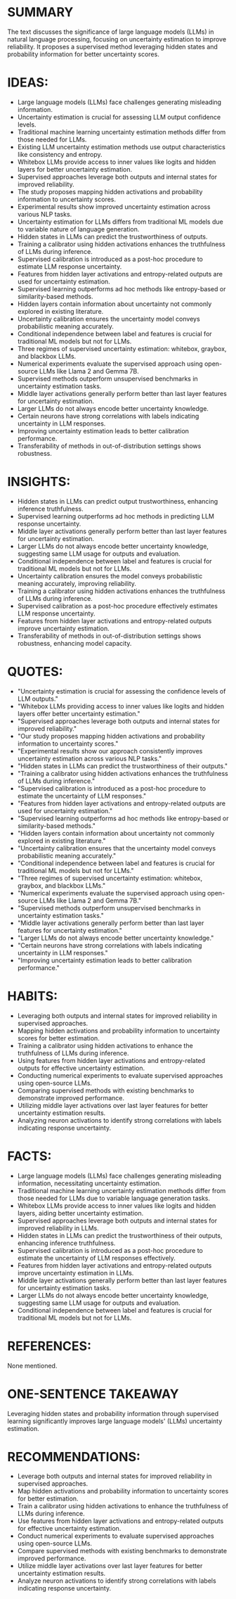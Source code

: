 # SUMMARY
The text discusses the significance of large language models (LLMs) in natural language processing, focusing on uncertainty estimation to improve reliability. It proposes a supervised method leveraging hidden states and probability information for better uncertainty scores.

# IDEAS:
- Large language models (LLMs) face challenges generating misleading information.
- Uncertainty estimation is crucial for assessing LLM output confidence levels.
- Traditional machine learning uncertainty estimation methods differ from those needed for LLMs.
- Existing LLM uncertainty estimation methods use output characteristics like consistency and entropy.
- Whitebox LLMs provide access to inner values like logits and hidden layers for better uncertainty estimation.
- Supervised approaches leverage both outputs and internal states for improved reliability.
- The study proposes mapping hidden activations and probability information to uncertainty scores.
- Experimental results show improved uncertainty estimation across various NLP tasks.
- Uncertainty estimation for LLMs differs from traditional ML models due to variable nature of language generation.
- Hidden states in LLMs can predict the trustworthiness of outputs.
- Training a calibrator using hidden activations enhances the truthfulness of LLMs during inference.
- Supervised calibration is introduced as a post-hoc procedure to estimate LLM response uncertainty.
- Features from hidden layer activations and entropy-related outputs are used for uncertainty estimation.
- Supervised learning outperforms ad hoc methods like entropy-based or similarity-based methods.
- Hidden layers contain information about uncertainty not commonly explored in existing literature.
- Uncertainty calibration ensures the uncertainty model conveys probabilistic meaning accurately.
- Conditional independence between label and features is crucial for traditional ML models but not for LLMs.
- Three regimes of supervised uncertainty estimation: whitebox, graybox, and blackbox LLMs.
- Numerical experiments evaluate the supervised approach using open-source LLMs like Llama 2 and Gemma 7B.
- Supervised methods outperform unsupervised benchmarks in uncertainty estimation tasks.
- Middle layer activations generally perform better than last layer features for uncertainty estimation.
- Larger LLMs do not always encode better uncertainty knowledge.
- Certain neurons have strong correlations with labels indicating uncertainty in LLM responses.
- Improving uncertainty estimation leads to better calibration performance.
- Transferability of methods in out-of-distribution settings shows robustness.

# INSIGHTS:
- Hidden states in LLMs can predict output trustworthiness, enhancing inference truthfulness.
- Supervised learning outperforms ad hoc methods in predicting LLM response uncertainty.
- Middle layer activations generally perform better than last layer features for uncertainty estimation.
- Larger LLMs do not always encode better uncertainty knowledge, suggesting same LLM usage for outputs and evaluation.
- Conditional independence between label and features is crucial for traditional ML models but not for LLMs.
- Uncertainty calibration ensures the model conveys probabilistic meaning accurately, improving reliability.
- Training a calibrator using hidden activations enhances the truthfulness of LLMs during inference.
- Supervised calibration as a post-hoc procedure effectively estimates LLM response uncertainty.
- Features from hidden layer activations and entropy-related outputs improve uncertainty estimation.
- Transferability of methods in out-of-distribution settings shows robustness, enhancing model capacity.

# QUOTES:
- "Uncertainty estimation is crucial for assessing the confidence levels of LLM outputs."
- "Whitebox LLMs providing access to inner values like logits and hidden layers offer better uncertainty estimation."
- "Supervised approaches leverage both outputs and internal states for improved reliability."
- "Our study proposes mapping hidden activations and probability information to uncertainty scores."
- "Experimental results show our approach consistently improves uncertainty estimation across various NLP tasks."
- "Hidden states in LLMs can predict the trustworthiness of their outputs."
- "Training a calibrator using hidden activations enhances the truthfulness of LLMs during inference."
- "Supervised calibration is introduced as a post-hoc procedure to estimate the uncertainty of LLM responses."
- "Features from hidden layer activations and entropy-related outputs are used for uncertainty estimation."
- "Supervised learning outperforms ad hoc methods like entropy-based or similarity-based methods."
- "Hidden layers contain information about uncertainty not commonly explored in existing literature."
- "Uncertainty calibration ensures that the uncertainty model conveys probabilistic meaning accurately."
- "Conditional independence between label and features is crucial for traditional ML models but not for LLMs."
- "Three regimes of supervised uncertainty estimation: whitebox, graybox, and blackbox LLMs."
- "Numerical experiments evaluate the supervised approach using open-source LLMs like Llama 2 and Gemma 7B."
- "Supervised methods outperform unsupervised benchmarks in uncertainty estimation tasks."
- "Middle layer activations generally perform better than last layer features for uncertainty estimation."
- "Larger LLMs do not always encode better uncertainty knowledge."
- "Certain neurons have strong correlations with labels indicating uncertainty in LLM responses."
- "Improving uncertainty estimation leads to better calibration performance."

# HABITS:
- Leveraging both outputs and internal states for improved reliability in supervised approaches.
- Mapping hidden activations and probability information to uncertainty scores for better estimation.
- Training a calibrator using hidden activations to enhance the truthfulness of LLMs during inference.
- Using features from hidden layer activations and entropy-related outputs for effective uncertainty estimation.
- Conducting numerical experiments to evaluate supervised approaches using open-source LLMs.
- Comparing supervised methods with existing benchmarks to demonstrate improved performance.
- Utilizing middle layer activations over last layer features for better uncertainty estimation results.
- Analyzing neuron activations to identify strong correlations with labels indicating response uncertainty.

# FACTS:
- Large language models (LLMs) face challenges generating misleading information, necessitating uncertainty estimation.
- Traditional machine learning uncertainty estimation methods differ from those needed for LLMs due to variable language generation tasks.
- Whitebox LLMs provide access to inner values like logits and hidden layers, aiding better uncertainty estimation.
- Supervised approaches leverage both outputs and internal states for improved reliability in LLMs.
- Hidden states in LLMs can predict the trustworthiness of their outputs, enhancing inference truthfulness.
- Supervised calibration is introduced as a post-hoc procedure to estimate the uncertainty of LLM responses effectively.
- Features from hidden layer activations and entropy-related outputs improve uncertainty estimation in LLMs.
- Middle layer activations generally perform better than last layer features for uncertainty estimation tasks.
- Larger LLMs do not always encode better uncertainty knowledge, suggesting same LLM usage for outputs and evaluation.
- Conditional independence between label and features is crucial for traditional ML models but not for LLMs.

# REFERENCES:
None mentioned.

# ONE-SENTENCE TAKEAWAY
Leveraging hidden states and probability information through supervised learning significantly improves large language models' (LLMs) uncertainty estimation.

# RECOMMENDATIONS:
- Leverage both outputs and internal states for improved reliability in supervised approaches.
- Map hidden activations and probability information to uncertainty scores for better estimation.
- Train a calibrator using hidden activations to enhance the truthfulness of LLMs during inference.
- Use features from hidden layer activations and entropy-related outputs for effective uncertainty estimation.
- Conduct numerical experiments to evaluate supervised approaches using open-source LLMs.
- Compare supervised methods with existing benchmarks to demonstrate improved performance.
- Utilize middle layer activations over last layer features for better uncertainty estimation results.
- Analyze neuron activations to identify strong correlations with labels indicating response uncertainty.